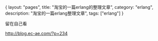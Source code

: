 {
layout: "pages",
title: "淘宝的一篇erlang的整理文章",
category: "erlang",
description: "淘宝的一篇erlang整理文章",
tags: ["erlang"]
}

留在自己看

http://blog.ec-ae.com/?p=234


